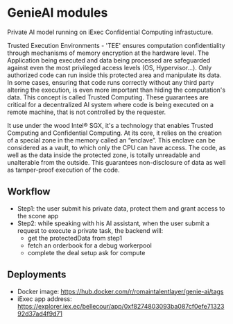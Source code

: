 # GenieAI modules

Private AI model running on iExec Confidential Computing infrastucture.

Trusted Execution Environments - 'TEE' ensures computation confidentiality through mechanisms of memory encryption at the hardware level. The Application being executed and data being processed are safeguarded against even the most privileged access levels (OS, Hypervisor...). Only authorized code can run inside this protected area and manipulate its data.
In some cases, ensuring that code runs correctly without any third party altering the execution, is even more important than hiding the computation's data. This concept is called Trusted Computing.
These guarantees are critical for a decentralized AI system where code is being executed on a remote machine, that is not controlled by the requester. 

It use under the wood Intel® SGX, it's a technology that enables Trusted Computing and Confidential Computing. At its core, it relies on the creation of a special zone in the memory called an “enclave”. This enclave can be considered as a vault, to which only the CPU can have access. The code, as well as the data inside the protected zone, is totally unreadable and unalterable from the outside. This guarantees non-disclosure of data as well as tamper-proof execution of the code.

## Workflow 

- Step1: the user submit his private data, protect them and grant access to the scone app
- Step2: while speaking with his AI assistant, when the user submit a request to execute a private task, the backend will:
    - get the protectedData from step1
    - fetch an orderbook for a debug workerpool
    - complete the deal setup ask for compute

## Deployments

- Docker image: https://hub.docker.com/r/romaintalentlayer/genie-ai/tags
- iExec app address:  https://explorer.iex.ec/bellecour/app/0xf8274803093ba087cf0efe7132392d37ad4f9d71

